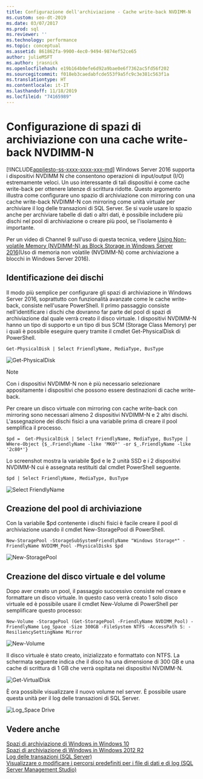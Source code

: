 ```yaml
---
title: Configurazione dell'archiviazione - Cache write-back NVDIMM-N
ms.custom: seo-dt-2019
ms.date: 03/07/2017
ms.prod: sql
ms.reviewer: ''
ms.technology: performance
ms.topic: conceptual
ms.assetid: 861862fa-9900-4ec0-9494-9874ef52ce65
author: julieMSFT
ms.author: jrasnick
ms.openlocfilehash: e19b164b0efe6d92a9bae0e6f7362ac5fd56f202
ms.sourcegitcommit: f018eb3caedabfcde553f9a5fc9c3e381c563f1a
ms.translationtype: HT
ms.contentlocale: it-IT
ms.lasthandoff: 11/18/2019
ms.locfileid: "74165989"
---
```

# <a name="configuring-storage-spaces-with-a-nvdimm-n-write-back-cache"></a>Configurazione di spazi di archiviazione con una cache write-back NVDIMM-N
[!INCLUDE[appliesto-ss-xxxx-xxxx-xxx-md](../../includes/appliesto-ss-xxxx-xxxx-xxx-md.md)]
  Windows Server 2016 supporta i dispositivi NVDIMM N che consentono operazioni di input/output (I/O) estremamente veloci. Un uso interessante di tali dispositivi è come cache write-back per ottenere latenze di scrittura ridotte. Questo argomento illustra come configurare uno spazio di archiviazione con mirroring con una cache write-back NVDIMM-N con mirroring come unità virtuale per archiviare il log delle transazioni di SQL Server. Se si vuole usare lo spazio anche per archiviare tabelle di dati o altri dati, è possibile includere più dischi nel pool di archiviazione o creare più pool, se l'isolamento è importante.  
  
 Per un video di Channel 9 sull'uso di questa tecnica, vedere [Using Non-volatile Memory (NVDIMM-N) as Block Storage in Windows Server 2016](https://channel9.msdn.com/Events/Build/2016/P466)(Uso di memoria non volatile (NVDIMM-N) come archiviazione a blocchi in Windows Server 2016).  
  
## <a name="identifying-the-right-disks"></a>Identificazione dei dischi  
 Il modo più semplice per configurare gli spazi di archiviazione in Windows Server 2016, soprattutto con funzionalità avanzate come le cache write-back, consiste nell'usare PowerShell. Il primo passaggio consiste nell'identificare i dischi che dovranno far parte del pool di spazi di archiviazione dal quale verrà creato il disco virtuale. I dispositivi NVDIMM-N hanno un tipo di supporto e un tipo di bus SCM (Storage Class Memory) per i quali è possibile eseguire query tramite il cmdlet Get-PhysicalDisk di PowerShell.  
  
```  
Get-PhysicalDisk | Select FriendlyName, MediaType, BusType  
```  
  
 ![Get-PhysicalDisk](../../relational-databases/performance/media/get-physicaldisk.png "Get-PhysicalDisk")  
  
> [!NOTE]  
>  Con i dispositivi NVDIMM-N non è più necessario selezionare appositamente i dispositivi che possono essere destinazioni di cache write-back.  
  
 Per creare un disco virtuale con mirroring con cache write-back con mirroring sono necessari almeno 2 dispositivi NVDIMM-N e 2 altri dischi. L'assegnazione dei dischi fisici a una variabile prima di creare il pool semplifica il processo.  
  
```  
$pd =  Get-PhysicalDisk | Select FriendlyName, MediaType, BusType | WHere-Object {$_.FriendlyName -like 'MK0*' -or $_.FriendlyName -like '2c80*'}  
```  
  
 Lo screenshot mostra la variabile $pd e le 2 unità SSD e i 2 dispositivi NVDIMM-N cui è assegnata restituiti dal cmdlet PowerShell seguente.  
  
```  
$pd | Select FriendlyName, MediaType, BusType  
```  
  
 ![Select FriendlyName](../../relational-databases/performance/media/select-friendlyname.png "Select FriendlyName")  
  
## <a name="creating-the-storage-pool"></a>Creazione del pool di archiviazione  
 Con la variabile $pd contenente i dischi fisici è facile creare il pool di archiviazione usando il cmdlet New-StoragePool di PowerShell.  
  
```  
New-StoragePool -StorageSubSystemFriendlyName "Windows Storage*" -FriendlyName NVDIMM_Pool -PhysicalDisks $pd  
```  
  
 ![New-StoragePool](../../relational-databases/performance/media/new-storagepool.png "New-StoragePool")  
  
## <a name="creating-the-virtual-disk-and-volume"></a>Creazione del disco virtuale e del volume  
 Dopo aver creato un pool, il passaggio successivo consiste nel creare e formattare un disco virtuale. In questo caso verrà creato 1 solo disco virtuale ed è possibile usare il cmdlet New-Volume di PowerShell per semplificare questo processo:  
  
```  
New-Volume -StoragePool (Get-StoragePool -FriendlyName NVDIMM_Pool) -FriendlyName Log_Space -Size 300GB -FileSystem NTFS -AccessPath S: -ResiliencySettingName Mirror  
```  
  
 ![New-Volume](../../relational-databases/performance/media/new-volume.png "New-Volume")  
  
 Il disco virtuale è stato creato, inizializzato e formattato con NTFS. La schermata seguente indica che il disco ha una dimensione di 300 GB e una cache di scrittura di 1 GB che verrà ospitata nei dispositivi NVDIMM-N.  
  
 ![Get-VirtualDisk](../../relational-databases/performance/media/get-virtualdisk.png "Get-VirtualDisk")  
  
 È ora possibile visualizzare il nuovo volume nel server. È possibile usare questa unità per il log delle transazioni di SQL Server.  
  
 ![Log_Space Drive](../../relational-databases/performance/media/log-space-drive.png "Log_Space Drive")  
  
## <a name="see-also"></a>Vedere anche  
 [Spazi di archiviazione di Windows in Windows 10](https://windows.microsoft.com/windows-10/storage-spaces-windows-10)   
 [Spazi di archiviazione di Windows in Windows 2012 R2](https://technet.microsoft.com/library/hh831739.aspx)   
 [Log delle transazioni &#40;SQL Server&#41;](../../relational-databases/logs/the-transaction-log-sql-server.md)   
 [Visualizzare o modificare i percorsi predefiniti per i file di dati e di log &#40;SQL Server Management Studio&#41;](../../database-engine/configure-windows/view-or-change-the-default-locations-for-data-and-log-files.md)  
  
  
